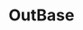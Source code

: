 ---
mission_id: outbase
editorsChoice:
title: "OutBase"
authors: 
    - "Ole Thomasen"
date:
filename: "outbase.zip"
description: "Kyle has landed on OutSpace station; he's there to recover the Death Star plans."
heroImage: "./outbase.png"
levelReplaced:	SECBASE
difficulty: no
bm:	no
fme: no
wax: no
three_do: no
voc: no
gmd: no
vue: no
lfd: no
base: "New level from scratch" 
editors: "Unknown"

---
